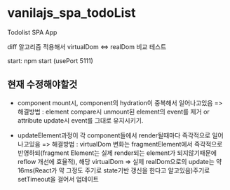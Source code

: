 # vanilajs_spa_todoList

Todolist SPA App

diff 알고리즘 적용해서 virtualDom <=> realDom 비교 테스트

start: npm start (usePort 5111)

## 현재 수정해야할것

- component mount시, component의 hydration이 중복해서 일어나고있음
  => 해결방법 : element compare시 unmount된 element의 event를 제거 or attribute update시 event를 그대로 유지시키기.

- updateElement과정이 각 component들에서 render될때마다 즉각적으로 일어나고있음
  => 해결방법 : virtualDom 변화는 fragmentElement에서 즉각적으로 반영하되(fragment Element는 실제 render되는 element가 되지않기때문에 reflow 개선에 효율적),
  해당 virtualDom => 실제 realDom으로의 update는 약 16ms(React가 약 그정도 주기로 state기반 갱신을 한다고 알고있음)주기로 setTimeout을 걸어서 업데이트
